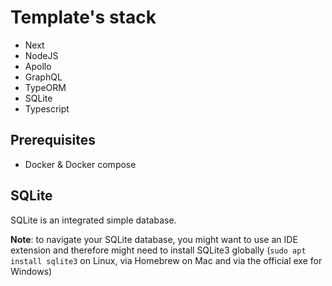 # Template's stack

- Next
- NodeJS
- Apollo
- GraphQL
- TypeORM
- SQLite
- Typescript

## Prerequisites

- Docker & Docker compose

## SQLite

SQLite is an integrated simple database.

**Note**: to navigate your SQLite database, you might want to use an IDE extension and therefore might need to install SQLite3 globally (`sudo apt install sqlite3` on Linux, via Homebrew on Mac and via the official exe for Windows)